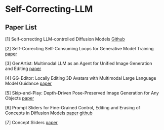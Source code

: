 # Self-Correcting-LLM

## Paper List
[1] Self-correcting LLM-controlled Diffusion Models [Github](https://self-correcting-llm-diffusion.github.io/)

[2] Self-Correcting Self-Consuming Loops for Generative Model Training [paper](https://arxiv.org/pdf/2402.07087)

[3] GenArtist: Multimodal LLM as an Agent for Unified Image Generation and Editing [paper](https://arxiv.org/pdf/2407.05600)

[4] GG-Editor: Locally Editing 3D Avatars with Multimodal Large Language Model Guidance [paper](https://openreview.net/pdf?id=31rrsYnriG)

[5] Skip-and-Play: Depth-Driven Pose-Preserved Image Generation for Any Objects [paper](https://arxiv.org/pdf/2409.02653)

[6] Prompt Sliders for Fine-Grained Control, Editing and Erasing of Concepts in Diffusion Models [paper](https://arxiv.org/pdf/2409.16535) [github](https://github.com/deepaksridhar/promptsliders?tab=readme-ov-file)

[7] Concept Sliders [paper](https://github.com/rohitgandikota/sliders)

